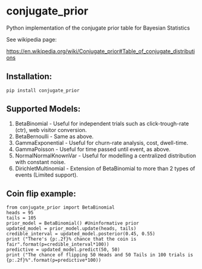 # conjugate_prior
Python implementation of the conjugate prior table for Bayesian Statistics


See wikipedia page:

https://en.wikipedia.org/wiki/Conjugate_prior#Table_of_conjugate_distributions

## Installation:
`pip install conjugate_prior`

## Supported Models:
  1. BetaBinomial - Useful for independent trials such as click-trough-rate (ctr), web visitor conversion.
  1. BetaBernoulli - Same as above.
  1. GammaExponential - Useful for churn-rate analysis, cost, dwell-time.
  1. GammaPoisson - Useful for time passed until event, as above.
  1. NormalNormalKnownVar - Useful for modelling a centralized distribution with constant noise.
  1. DirichletMultinomial - Extension of BetaBinomial to more than 2 types of events (Limited support).

## Coin flip example:

    from conjugate_prior import BetaBinomial
    heads = 95
    tails = 105
    prior_model = BetaBinomial() #Uninformative prior
    updated_model = prior_model.update(heads, tails)
    credible_interval = updated_model.posterior(0.45, 0.55)
    print ("There's {p:.2f}% chance that the coin is fair".format(p=credible_interval*100))
    predictive = updated_model.predict(50, 50)
    print ("The chance of flipping 50 Heads and 50 Tails in 100 trials is {p:.2f}%".format(p=predictive*100))
